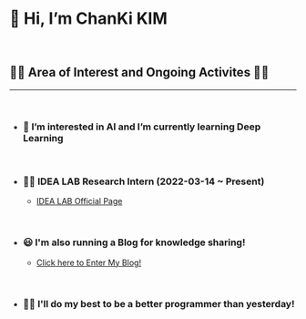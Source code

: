 # __👋 Hi, I’m ChanKi KIM__
</br>

## __🏃‍♂️ Area of Interest and Ongoing Activites 🏃‍♂️__
***
</br>

* ### __💪 I’m interested in AI and I’m currently learning Deep Learning__
</br>

* ### __👨‍💻 IDEA LAB Research Intern (2022-03-14 ~ Present)__
    * [IDEA LAB Official Page](https://sites.google.com/view/idealab-gnu/home) 

</br>

* ### __😃 I'm also running a Blog for knowledge sharing!__
    * [Click here to Enter My Blog!](https://cktrace.tistory.com/)

</br>

* ### __🙋‍♂️ I'll do my best to be a better programmer than yesterday!__
